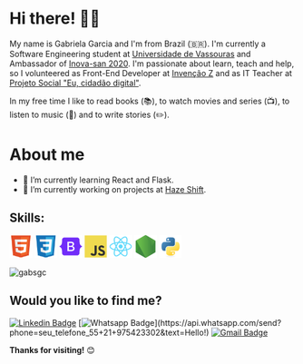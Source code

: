# Hi there! 👋:blush:
 
My name is Gabriela Garcia and I'm from Brazil (:brazil:). I'm currently a Software Engineering student at [Universidade de Vassouras](https://www.universidadedevassouras.edu.br/) and Ambassador of [Inova-san 2020](https://www.inovasan.com.br/). I'm passionate about learn, teach and help, so I volunteered as Front-End Developer at [Invenção Z](https://invencaoz.org/) and as IT Teacher at [Projeto Social "Eu, cidadão digital"](https://youtu.be/cHZM8axJFjU). 

In my free time I like to read books (:books:), to watch movies and series (:tv:), to listen to music (:musical_note:) and to write stories (:pencil2:).

# About me 
- 🌱 I’m currently learning React and Flask.
- 🔭 I’m currently working on projects at [Haze Shift](https://hazeshift.com.br/).

 ## Skills:
<p align="left">
  <img src="https://github.com/devicons/devicon/blob/master/icons/html5/html5-original.svg" alt="html5" width="40" height="40"/> 
  <img src="https://github.com/devicons/devicon/blob/master/icons/css3/css3-original.svg" alt="css3" width="40" height="40"/>
  <img src="https://github.com/devicons/devicon/blob/master/icons/bootstrap/bootstrap-plain.svg" alt="bootstrap" width="40" height="40"/>
  <img src="https://github.com/devicons/devicon/blob/master/icons/javascript/javascript-original.svg" alt="javascript" width="40" height="40"/>
  <img src="https://github.com/devicons/devicon/blob/master/icons/react/react-original.svg" alt="React" width="40" height="40"/>
  <img src="https://github.com/devicons/devicon/blob/master/icons/nodejs/nodejs-original.svg" alt="Node.js" width="40" height="40">
  <img src="https://github.com/devicons/devicon/blob/master/icons/python/python-original.svg" width="40" height="40">
  </p>
  <img src="https://github-readme-stats.vercel.app/api/top-langs/?username=gabsgc&layout=compact&hide=html" alt="gabsgc" />

## Would you like to find me?
[![Linkedin Badge](https://img.shields.io/badge/-LinkedIn-blue?style=flat-square&logo=Linkedin&logoColor=white&link=https://www.linkedin.com/in/gabriela-garcia-abreu/)](https://www.linkedin.com/in/gabriela-garcia-abreu/)
[![Whatsapp Badge](https://img.shields.io/badge/-Whatsapp-4CA143?style=flat-square&labelColor=4CA143&logo=whatsapp&logoColor=white&link=https://api.whatsapp.com/send?phone=seu_telefone_55+21+975423302&text=Hello!)](https://api.whatsapp.com/send?phone=seu_telefone_55+21+975423302&text=Hello!)
[![Gmail Badge](https://img.shields.io/badge/-Gmail-c14438?style=flat-square&logo=Gmail&logoColor=white&link=mailto:gabriellagarccia@gmail.com)](mailto:gabriellagarccia@gmail.com) 
 
**Thanks for visiting!** :blush: 
<!--
**gabsgc/gabsgc** is a ✨ _special_ ✨ repository because its `README.md` (this file) appears on your GitHub profile.

Here are some ideas to get you started:

- 🔭 I’m currently working on ...
- 🌱 I’m currently learning ...
- 👯 I’m looking to collaborate on ...
- 🤔 I’m looking for help with ...
- 💬 Ask me about ...
- 📫 How to reach me: ...
- 😄 Pronouns: ...
- ⚡ Fun fact: ...
-->
